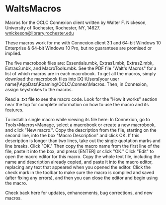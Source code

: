 # WaltsMacros
Macros for the OCLC Connexion client written by Walter F. Nickeson, University of Rochester, Rochester, NY, 14627.
wnickeson@library.rochester.edu

These macros work for me with Connexion client 3.1 and 64-bit Windows 10 Enterprise & 64-bit Windows 10 Pro, but no guarantees are promised or implied.

The five macrobook files are: Essentials.mbk, Extras1.mbk, Extras2.mbk, Extras3.mbk, and MacroTools.mbk. See the PDF file "Walt's Macros" for a list of which macros are in each macrobook. To get all the macros, simply download the macrobook files into [X]:\Users\[your user name]\AppData\Roaming\OCLC\Connex\Macros\. Then, in Connexion, assign keystrokes to the macros.

Read a .txt file to see the macro code. Look for the "How it works" section near the top for complete information on how to use the macro and its features.

To install a single macro while viewing its file here: In Connexion, go to Tools>Macros>Manage, select a macrobook or create a new macrobook, and click "New macro.". Copy the description from the file, starting on the second line, into the box "Macro Description" and click OK. If this description is longer than two lines, take out the single quotation marks and line breaks. Click "OK." Then copy the macro name from the first line of the file, paste it into the box, and press [ENTER] or click "OK." Click "Edit" to open the macro editor for this macro. Copy the whole text file, including the name and description already copied, and paste it into the macro editor, replacing any text that appeared when you opened the editor. Click the check mark in the toolbar to make sure the macro is compiled and saved (after fixing any errors), and then you can close the editor and begin using the macro.

Check back here for updates, enhancements, bug corrections, and new macros.
